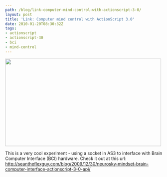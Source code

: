 ```yaml
---
path: /blog/link-computer-mind-control-with-actionscript-3-0/
layout: post
title: 'Link: Computer mind control with ActionScript 3.0'
date: 2010-01-20T08:30:32Z
tags:
- actionscript
- actionscript-30
- bci
- mind-control
---
```


<a href="http://seantheflexguy.com/blog/2009/12/30/neurosky-mindset-brain-computer-interface-actionscript-3-0-api/" target="_blank"><img class="alignnone size-full wp-image-1125" title="Mind control" src="http://uploads.psyked.co.uk/2010/01/mind-control.jpg" alt="" width="500" height="280" /></a>

This is a very cool experiment - using a socket in AS3 to interface with Brain Computer Interface (BCI) hardware. Check it out at this url: <a href="http://seantheflexguy.com/blog/2009/12/30/neurosky-mindset-brain-computer-interface-actionscript-3-0-api/">http://seantheflexguy.com/blog/2009/12/30/neurosky-mindset-brain-computer-interface-actionscript-3-0-api/</a>